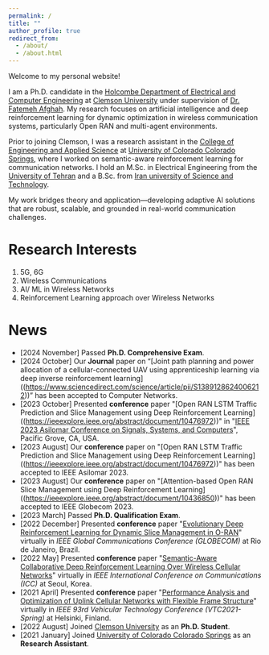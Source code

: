 ```yaml
---
permalink: /
title: ""
author_profile: true
redirect_from: 
  - /about/
  - /about.html
---  
```

Welcome to my personal website!

I am a Ph.D. candidate in the [Holcombe Department of Electrical and Computer Engineering](https://www.clemson.edu/cecas/departments/ece/) at [Clemson University](https://www.clemson.edu/) under supervision of [Dr. Fatemeh Afghah](https://fafghah.people.clemson.edu/). My research focuses on artificial intelligence and deep reinforcement learning for dynamic optimization in wireless communication systems, particularly Open RAN and multi-agent environments.

Prior to joining Clemson, I was a research assistant in the [College of Engineering and Applied Science](https://eas.uccs.edu/ece) at [University of Colorado Colorado Springs](https://www.uccs.edu/), where I worked on semantic-aware reinforcement learning for communication networks. I hold an M.Sc. in Electrical Engineering from the [University of Tehran](https://ut.ac.ir/en) and a B.Sc. from [Iran university of Science and Technology](http://www.iust.ac.ir/en).

My work bridges theory and application—developing adaptive AI solutions that are robust, scalable, and grounded in real-world communication challenges.

Research Interests
======
1. 5G, 6G 
2. Wireless Communications
3. AI/ ML in Wireless Networks
4. Reinforcement Learning approach over Wireless Networks


News
======
* [2024 November] Passed **Ph.D. Comprehensive Exam**.
* [2024 October] Our **Journal** paper on “[Joint path planning and power allocation of a cellular-connected UAV using apprenticeship learning via deep inverse reinforcement learning] ((https://www.sciencedirect.com/science/article/pii/S1389128624006212))” has been accepted to Computer Networks.
* [2023 October] Presented **conference** paper "[Open RAN LSTM Traffic Prediction and Slice Management using Deep Reinforcement Learning] ((https://ieeexplore.ieee.org/abstract/document/10476972))" in "[IEEE 2023 Asilomar Conference on Signals, Systems, and Computers]((https://signalprocessingsociety.org/blog/acssc-2023-2023-asilomar-conference-signals-systems-and-computers))", Pacific Grove, CA, USA.
* [2023 August] Our **conference** paper on "[Open RAN LSTM Traffic Prediction and Slice Management using Deep Reinforcement Learning] ((https://ieeexplore.ieee.org/abstract/document/10476972))" has been accepted to IEEE Asilomar 2023. 
* [2023 August] Our **conference** paper on "[Attention-based Open RAN Slice Management using Deep Reinforcement Learning] ((https://ieeexplore.ieee.org/abstract/document/10436850))" has been accepted to IEEE Globecom 2023. 
* [2023 March] Passed **Ph.D. Qualification Exam**.
* [2022 December] Presented **conference** paper "[Evolutionary Deep Reinforcement Learning for Dynamic Slice Management in O-RAN]((https://ieeexplore.ieee.org/abstract/document/10008614))" virtually in *IEEE Global Communications Conference (GLOBECOM)* at Rio de Janeiro, Brazil.
* [2022 May] Presented **conference** paper "[Semantic-Aware Collaborative Deep Reinforcement Learning Over Wireless Cellular Networks]((https://ieeexplore.ieee.org/abstract/document/9839122))" virtually in *IEEE International Conference on Communications (ICC)* at Seoul, Korea.
* [2021 April] Presented **conference** paper "[Performance Analysis and Optimization of Uplink Cellular Networks with Flexible Frame Structure]((https://ieeexplore.ieee.org/abstract/document/9448665))" virtually in *IEEE 93rd Vehicular Technology Conference (VTC2021-Spring)* at Helsinki, Finland.
* [2022 August] Joined [Clemson University](https://www.clemson.edu/) as an **Ph.D. Student**.
* [2021 January] Joined [University of Colorado Colorado Springs](https://www.uccs.edu/) as an **Research Assistant**.
